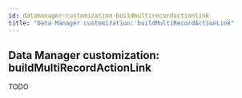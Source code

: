 ```yaml
---
id: datamanager-customization-buildmultirecordactionlink
title: "Data Manager customization: buildMultiRecordActionLink"
---
```


## Data Manager customization: buildMultiRecordActionLink

TODO

